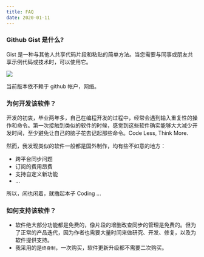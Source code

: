 ```yaml
---
title: FAQ
date: 2020-01-11
---
```


### Github Gist 是什么?

Gist 是一种与其他人共享代码片段和粘贴的简单方法。当您需要与同事或朋友共享示例代码或技术时，可以使用它。

![](https://s1.ax1x.com/2020/06/15/N9uWV0.png)

当前版本依不赖于 github 帐户，网络。

### 为何开发该软件？

开发的初衷，毕业两年多，自己在编程开发的过程中，经常会遇到输入重复性的操作和命令。第一次接触到类似的软件的时候，感觉到这些软件确实能够大大减少开发时间，至少避免让自己的脑子花去记起那些命令。Code Less, Think More.

然而，我发现类似的软件一般都是国外制作，均有些不如意的地方：

- 跨平台同步问题
- 订阅的费用昂费
- 支持自定义新功能
- ...

所以，闲也闲着，就撸起本子 Coding ...

### 如何支持该软件？

- 软件绝大部分功能都是免费的，像片段的增删改查同步的管理是免费的。但为了正常的产品迭代，因为作者也需要大量时间来做研究、开发、修复，以及为软件提供支持。
- 我采用的是`终身制`，一次购买，软件更新升级都不需要二次购买。
